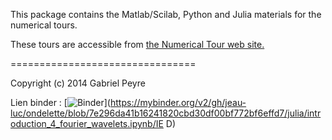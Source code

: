 This package contains the Matlab/Scilab, Python and Julia materials for the numerical tours.

These tours are accessible from [the Numerical Tour web site.](http://www.numerical-tours.com)

================================

Copyright (c) 2014 Gabriel Peyre

Lien binder :
[![Binder](https://mybinder.org/badge_logo.svg)](https://mybinder.org/v2/gh/jeau-luc/ondelette/blob/7e296da41b16241820cbd30df00bf772bf6effd7/julia/introduction_4_fourier_wavelets.ipynb/IE D)
